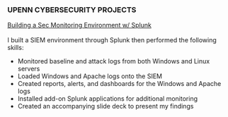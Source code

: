 ### UPENN CYBERSECURITY PROJECTS

[Building a Sec Monitoring Environment w/ Splunk](https://github.com/RobertGRussell/Portfolio-Projects/blob/main/SIEM%20Environment%20Simulation.pdf) </br>
</br>
I built a SIEM environment through Splunk then performed the following skills:
<ul>
  <li> Monitored baseline and attack logs from both Windows and Linux servers</li>
  <li> Loaded Windows and Apache logs onto the SIEM </li>
  <li> Created reports, alerts, and dashboards for the Windows and Apache logs</li>
  <li> Installed add-on Splunk applications for additional monitoring</li>
  <li> Created an accompanying slide deck to present my findings</li>
</ul>
